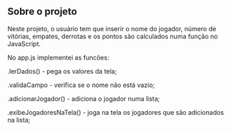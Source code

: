 
## Sobre o projeto

Neste projeto, o usuário tem que inserir o nome do jogador, número de vitórias, empates, derrotas e os pontos são calculados numa função no JavaScript. 

No app.js implementei as funcões:

.lerDados() - pega os valores da tela;

.validaCampo - verifica se o nome não está vazio;

.adicionarJogador() - adiciona o jogador numa lista;

.exibeJogadoresNaTela() - joga na tela os jogadores que são adicionados na lista;



